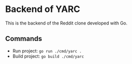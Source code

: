 # Backend of YARC
This is the backend of the Reddit clone developed with Go.

## Commands
* Run project: `go run ./cmd/yarc .`
* Build project: `go build ./cmd/yarc`
